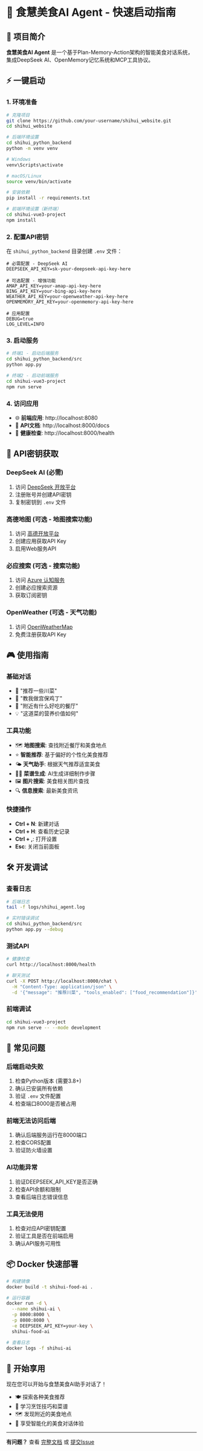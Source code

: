 # 🚀 食慧美食AI Agent - 快速启动指南

## 🎯 项目简介

**食慧美食AI Agent** 是一个基于Plan-Memory-Action架构的智能美食对话系统，集成DeepSeek AI、OpenMemory记忆系统和MCP工具协议。

## ⚡ 一键启动

### 1. 环境准备

```bash
# 克隆项目
git clone https://github.com/your-username/shihui_website.git
cd shihui_website

# 后端环境设置
cd shihui_python_backend
python -m venv venv

# Windows
venv\Scripts\activate

# macOS/Linux  
source venv/bin/activate

# 安装依赖
pip install -r requirements.txt

# 前端环境设置（新终端）
cd shihui-vue3-project
npm install
```

### 2. 配置API密钥

在 `shihui_python_backend` 目录创建 `.env` 文件：

```env
# 必需配置 - DeepSeek AI
DEEPSEEK_API_KEY=sk-your-deepseek-api-key-here

# 可选配置 - 增强功能
AMAP_API_KEY=your-amap-api-key-here
BING_API_KEY=your-bing-api-key-here  
WEATHER_API_KEY=your-openweather-api-key-here
OPENMEMORY_API_KEY=your-openmemory-api-key-here

# 应用配置
DEBUG=true
LOG_LEVEL=INFO
```

### 3. 启动服务

```bash
# 终端1 - 启动后端服务
cd shihui_python_backend/src
python app.py

# 终端2 - 启动前端服务
cd shihui-vue3-project  
npm run serve
```

### 4. 访问应用

- 🌐 **前端应用**: http://localhost:8080
- 📡 **API文档**: http://localhost:8000/docs
- 💊 **健康检查**: http://localhost:8000/health

## 🔑 API密钥获取

### DeepSeek AI (必需)
1. 访问 [DeepSeek 开放平台](https://platform.deepseek.com/)
2. 注册账号并创建API密钥
3. 复制密钥到 `.env` 文件

### 高德地图 (可选 - 地图搜索功能)
1. 访问 [高德开放平台](https://lbs.amap.com/)
2. 创建应用获取API Key
3. 启用Web服务API

### 必应搜索 (可选 - 搜索功能)
1. 访问 [Azure 认知服务](https://azure.microsoft.com/zh-cn/services/cognitive-services/bing-web-search-api/)
2. 创建必应搜索资源
3. 获取订阅密钥

### OpenWeather (可选 - 天气功能)
1. 访问 [OpenWeatherMap](https://openweathermap.org/api)
2. 免费注册获取API Key

## 🎮 使用指南

### 基础对话
- 💬 "推荐一些川菜"
- 🍳 "教我做宫保鸡丁"
- 📍 "附近有什么好吃的餐厅"
- 💡 "这道菜的营养价值如何"

### 工具功能
- 🗺️ **地图搜索**: 查找附近餐厅和美食地点
- ⭐ **智能推荐**: 基于偏好的个性化美食推荐
- 🌤️ **天气助手**: 根据天气推荐适宜美食
- 👩‍🍳 **菜谱生成**: AI生成详细制作步骤
- 🖼️ **图片搜索**: 美食相关图片查找
- 🔍 **信息搜索**: 最新美食资讯

### 快捷操作
- **Ctrl + N**: 新建对话
- **Ctrl + H**: 查看历史记录
- **Ctrl + ,**: 打开设置
- **Esc**: 关闭当前面板

## 🛠️ 开发调试

### 查看日志
```bash
# 后端日志
tail -f logs/shihui_agent.log

# 实时错误调试
cd shihui_python_backend/src
python app.py --debug
```

### 测试API
```bash
# 健康检查
curl http://localhost:8000/health

# 聊天测试
curl -X POST http://localhost:8000/chat \
  -H "Content-Type: application/json" \
  -d '{"message": "推荐川菜", "tools_enabled": ["food_recommendation"]}'
```

### 前端调试
```bash
cd shihui-vue3-project
npm run serve -- --mode development
```

## 🚨 常见问题

### 后端启动失败
1. 检查Python版本 (需要3.8+)
2. 确认已安装所有依赖
3. 验证 `.env` 文件配置
4. 检查端口8000是否被占用

### 前端无法访问后端
1. 确认后端服务运行在8000端口
2. 检查CORS配置
3. 验证防火墙设置

### AI功能异常
1. 验证DEEPSEEK_API_KEY是否正确
2. 检查API余额和限制
3. 查看后端日志错误信息

### 工具无法使用
1. 检查对应API密钥配置
2. 验证工具是否在前端启用
3. 确认API服务可用性

## 📦 Docker 快速部署

```bash
# 构建镜像
docker build -t shihui-food-ai .

# 运行容器
docker run -d \
  --name shihui-ai \
  -p 8000:8000 \
  -p 8080:8080 \
  -e DEEPSEEK_API_KEY=your-key \
  shihui-food-ai

# 查看日志
docker logs -f shihui-ai
```

## 🎉 开始享用

现在您可以开始与食慧美食AI助手对话了！

- 🍽️ 探索各种美食推荐
- 📖 学习烹饪技巧和菜谱
- 🗺️ 发现附近的美食地点
- 💭 享受智能化的美食对话体验

---

**有问题？** 查看 [完整文档](README.md) 或 [提交Issue](https://github.com/your-username/shihui_website/issues) 